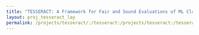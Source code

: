 ```yaml
---
title: "TESSERACT: A Framework for Fair and Sound Evaluations of ML Classifiers. "
layout: proj_tesseract_lay
permalink: /projects/tesseract/:/tesseract:/projects/tesseract:/tesseract/
---
```


